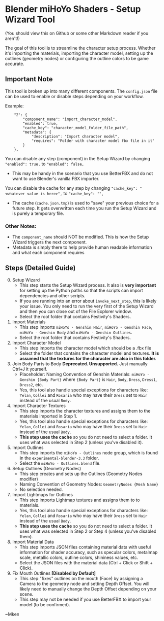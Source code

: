 # Blender miHoYo Shaders - Setup Wizard Tool

(You should view this on Github or some other Markdown reader if you aren't!)

The goal of this tool is to streamline the character setup process. Whether it's importing the materials, importing the character model, setting up the outlines (geometry nodes) or configuring the outline colors to be game accurate.

## Important Note
This tool is broken up into many different components. The `config.json` file can be used to enable or disable steps depending on your workflow.

Example:
```
    "2": {
        "component_name": "import_character_model",
        "enabled": true,
        "cache_key": "character_model_folder_file_path",
        "metadata": {
            "description": "Import character model",
            "requires": "Folder with character model fbx file in it"
        }
    },
```

You can disable any step (component) in the Setup Wizard by changing `"enabled": true,` to `"enabled": false,`
* This may be handy in the scenario that you use BetterFBX and do not want to use Blender's vanilla FBX importer.

You can disable the cache for any step by changing `"cache_key": "<whatever value is here>",` to `"cache_key": "",`
* The cache (`cache.json.tmp`) is used to "save" your previous choice for a future step. It gets overwritten each time you run the Setup Wizard and is purely a temporary file.


### Other Notes:
* The `component_name` should NOT be modified. This is how the Setup Wizard triggers the next component.
* Metadata is simply there to help provide human readable information and what each component requires

## Steps (Detailed Guide)

0. Setup Wizard
    * This step starts the Setup Wizard process. It also is **very important** for setting up the Python paths so that the scripts can import dependencies and other scripts.
    * If you are running into an error about `invoke_next_step`, this is likely your issue. You only need to run the very first of the Setup Wizard and then you can close out of the File Explorer window.
    * Select the root folder that contains Festivity's Shaders.
1. Import Materials
    * This step imports `miHoYo - Genshin Hair`, `miHoYo - Genshin Face`, `miHoYo - Genshin Body` and `miHoYo - Genshin Outlines`.
    * Select the root folder that contains Festivity's Shaders.
2. Import Character Model
    * This step imports the character model which should be a .fbx file
    * Select the folder that contains the character model and textures. **It is assumed that the textures for the character are also in this folder.**
3. ~~Join Body Parts to Body~~ **Deprecated. Unsupported.** Just manually Ctrl+J it yourself.
    * Placeholder: Naming Convention of Genshin Materials: `miHoYo - Genshin {Body Part}` where `{Body Part}` is `Hair`, `Body`, `Dress`, `Dress1`, `Dress2`, etc.
    * Yes, this tool also handle special exceptions for characters like: `Yelan`, `Collei` and `Rosaria` who may have their `Dress` set to `Hair` instead of the usual `Body`.
4. Import Character Textures
    * This step imports the character textures and assigns them to the materials imported in Step 1.
    * Yes, this tool also handle special exceptions for characters like: `Yelan`, `Collei` and `Rosaria` who may have their `Dress` set to `Hair` instead of the usual `Body`.
    * **This step uses the cache** so you do not need to select a folder. It uses what was selected in Step 2 (unless you've disabled it).
5. Import Outlines
    * This step imports the `miHoYo - Outlines` node group, which is found in the `experimental-blender-3.3` folder.
    * Select the `miHoYo - Outlines.blend` file.
6. Setup Outlines (Geometry Nodes)
    * This step creates and sets up the Outlines (Geometry Nodes modifier)
    * Naming Convention of Geometry Nodes: `GeometryNodes {Mesh Name}`
    * No selection needed.
7. Import Lightmaps for Outlines
    * This step imports Lightmap textures and assigns them to to materials.
    * Yes, this tool also handle special exceptions for characters like: `Yelan`, `Collei` and `Rosaria` who may have their `Dress` set to `Hair` instead of the usual `Body`.
    * **This step uses the cache** so you do not need to select a folder. It uses what was selected in Step 2 or Step 4 (unless you've disabled them).
8. Import Material Data
    * This step imports JSON files containing material data with useful information for shader accuracy, such as specular colors, metalmap scale, metallic colors, outline colors, shininess values, etc.
    * Select the JSON files with the material data (Ctrl + Click or Shift + Click).
9. Fix Mouth Outlines **[Disabled by Default]**
    * This step "fixes" outlines on the mouth (Face) by assigning a Camera to the geometry node and setting Depth Offset. You will likely need to manually change the Depth Offset depending on your scene.
    * This step may not be needed if you use BetterFBX to import your model (to be confirmed).


~Mken

